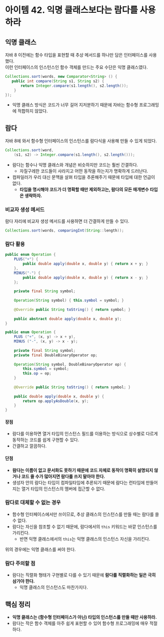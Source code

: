 # 아이템 42. 익명 클래스보다는 람다를 사용하라

## 익명 클래스

자바 8 이전에는 함수 타입을 표현할 때 추상 메서드를 하나만 담은 인터페이스를 사용했다.  
이런 인터페이스의 인스턴스인 함수 객체를 만드는 주요 수단은 익명 클래스였다.

```java
Collections.sort(words, new Comparator<String> () {
   public int compare(String s1, String s2) {
       return Integer.compare(s1.length(), s2.length());
    } 
});
```

- 익명 클래스 방식은 코드가 너무 길어 지저분하기 때문에 자바는 함수형 프로그래밍에 적합하지 않았다.

## 람다

자바 8에 와서 함수형 인터페이스의 인스턴스를 람다식을 사용해 만들 수 있게 되었다.

```java
Collections.sort(word,
    (s1, s2) -> Integer.compare(s1.length(), s2.length()));
```

- 람다는 함수나 익명 클래스와 개념은 비슷하지만 코드는 훨씬 간결하다.
  - 자질구레한 코드들이 사라지고 어떤 동작을 하는지가 명확하게 드러난다.
- 컴파일러가 우리 대신 문맥을 살펴 타입을 추론해주기 때문에 타입에 대한 언급이 없다.
  - **타입을 명시해야 코드가 더 명확할 때만 제외하고는, 람다의 모든 매개변수 타입은 생략하자.**

### 비교자 생성 메서드

람다 자리에 비교자 생성 메서드를 사용하면 더 간결하게 만들 수 있다.

```java
Collections.sort(words, comparingInt(String::length));
```

### 람다 활용

```java
public enum Operation {
    PLUS("+") {
        public double apply(double x, double y) { return x + y; }
    },
    MINUS("-") {
        public double apply(double x, double y) { return x - y; }
    };
    
    private final String symbol;
    
    Operation(String symbol) { this.symbol = symbol; }
    
    @Override public String toString() { return symbol; }
    
    public abstract double apply(double x, double y);
}
```

```java
public enum Operation {
    PLUS ("+", (x, y) -> x + y),
    MINUS ("-", (x, y) -> x - y);
    
    private final String symbol;
    private final DoubleBinaryOperator op;
    
    Operation(String symbol, DoubleBinaryOperator op) {
        this.symbol = symbol;
        this.op = op;
    }
    
    @Override public String toString() { return symbol; }
    
    public double apply(double x, double y) {
        return op.applyAsDouble(x, y);
    }
}
```

#### 장점

- 람다를 이용하면 열거 타입의 인스턴스 필드를 이용하는 방식으로 상수별로 다르게 동작하는 코드를 쉽게 구현할 수 있다.
- 간결하고 깔끔하다.

#### 단점

- **람다는 이름이 없고 문서화도 못하기 때문에 코드 자체로 동작이 명확히 설명되지 않거나 코드 줄 수가 많아지면 람다를 쓰지 말아야 한다.**
- 생성자 안의 람다는 타입이 컴파일타임에 추론되기 때문에 람다는 런타임에 만들어지는 열거 타입의 인스턴스의 멤버에 접근할 수 없다.

### 람다로 대체할 수 없는 경우

- 함수형 인터페이스에서만 쓰이므로, 추상 클래스의 인스턴스를 만들 때는 람다를 쓸 수 없다.
- 람다는 자신을 참조할 수 없기 때문에, 람다에서의 `this` 키워드는 바깥 인스턴스를 가리킨다.
  - 반면 익명 클래스에서의 `this`는 익명 클래스의 인스턴스 자신을 가리킨다.

위의 경우에는 익명 클래스를 써야 한다.

### 람다 주의할 점

- 람다는 직렬화 형태가 구현별로 다를 수 있기 때문에 **람다를 직렬화하는 일은 극히 삼가야 한다.**
  - 익명 클래스의 인스턴스도 마찬가지다.

## 핵심 정리

- **익명 클래스는 (함수형 인터페이스가 아닌) 타입의 인스턴스를 만들 때만 사용하라.**
- 람다는 작은 함수 객체를 아주 쉽게 표현할 수 있어 함수형 프로그래밍에 매우 적절하다.
